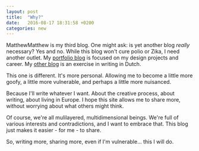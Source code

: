 ```yaml
---
layout: post
title:  "Why?"
date:   2016-08-17 18:31:58 +0200
categories: new
---
```


MatthewMatthew is my third blog. One might ask: is yet another blog *really* necessary? Yes and no. While this blog won't cure polio or Zika, I need another outlet. My [portfolio blog](http://matthewhicks.design/journal/) is focused on my design projects and career. My [other blog](http://matthewhicks.nl) is an exercise in writing in Dutch.

This one is different. It's more personal. Allowing me to become a little more goofy, a little more vulnerable, and perhaps a little more nuisanced.

Because I'll write whatever I want. About the creative process, about writing, about living in Europe. I hope this site allows me to share more, without worrying about what others might think.

Of course, we're all mulilayered, multidimensional beings. We're full of various interests and contradictions, and I want to embrace that. This blog just makes it easier - for me - to share.

So, writing more, sharing more, even if I'm vulnerable... this I will do. 
